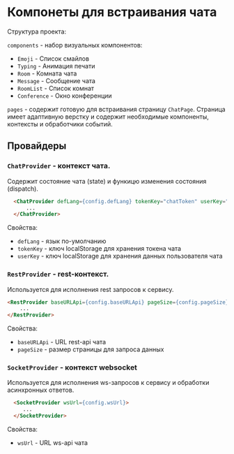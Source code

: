  # Компонеты для встраивания чата

Структура проекта:

`components` - набор визуальных компонентов:
  * `Emoji` - Список смайлов
  * `Typing` - Анимация печати
  * `Room` - Комната чата
  * `Message` - Сообщение чата
  * `RoomList` - Список комнат
  * `Conference` - Окно конференции
  
`pages` - содержит готовую для встраивания страницу `ChatPage`. Страница имеет адаптивную верстку и содержит необходимые компоненты, контексты и обработчики событий.

## Провайдеры

### `ChatProvider` - контекст чата. 
Содержит состояние чата (state) и функицю изменения состояния (dispatch).
  ```HTML
    <ChatProvider defLang={config.defLang} tokenKey="chatToken" userKey="chatUser">
        ...
    </ChatProvider>
  ```

Свойства:
 * `defLang` - язык по-умолчанию
 * `tokenKey` - ключ localStorage для хранения токена чата
 * `userKey` - ключ localStorage для хранения данных пользователя чата

###  `RestProvider` - rest-контекст. 
Используется для исполнения rest запросов к сервису.

  ```HTML
  <RestProvider baseURLApi={config.baseURLApi} pageSize={config.pageSize}>
      ...
  </RestProvider>
  ```
Свойства:
  * `baseURLApi` - URL rest-api чата
  * `pageSize` - размер страницы для запроса данных

### `SocketProvider` - контекст websocket
Используется для исполнения ws-запросов к сервису и обработки асинхронных ответов.

```HTML
  <SocketProvider wsUrl={config.wsUrl}>
     ...
  </SocketProvider>
```
Свойства:
  * `wsUrl` - URL ws-api чата